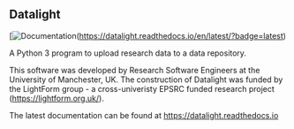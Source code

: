 Datalight
-----------

[![Documentation](https://readthedocs.org/projects/datalight/badge/?version=latest)(https://datalight.readthedocs.io/en/latest/?badge=latest)

A Python 3 program to upload research data to a data repository.

This software was developed by Research Software Engineers at the 
University of Manchester, UK. The construction of Datalight was funded
by the LightForm group - a cross-univeristy EPSRC funded research project (https://lightform.org.uk/).

The latest documentation can be found at https://datalight.readthedocs.io
